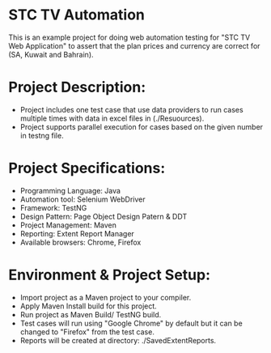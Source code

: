 # STC TV Automation
This is an example project for doing web automation testing for "STC TV Web Application" to assert that the plan prices and currency are correct for (SA, Kuwait and Bahrain).

# Project Description:
- Project includes one test case that use data providers to run cases multiple times with data in excel files in (./Resuources).
- Project supports parallel execution for cases based on the given number in testng file.

# Project Specifications:
- Programming Language: Java
- Automation tool: Selenium WebDriver
- Framework: TestNG
- Design Pattern: Page Object Design Patern & DDT
- Project Management: Maven
- Reporting: Extent Report Manager
- Available browsers: Chrome, Firefox

# Environment & Project Setup:
- Import project as a Maven project to your compiler.
- Apply Maven Install build for this project.
- Run project as Maven Build/ TestNG build.
- Test cases will run using "Google Chrome" by default but it can be changed to "Firefox" from the test case.
- Reports will be created at directory: ./SavedExtentReports.
